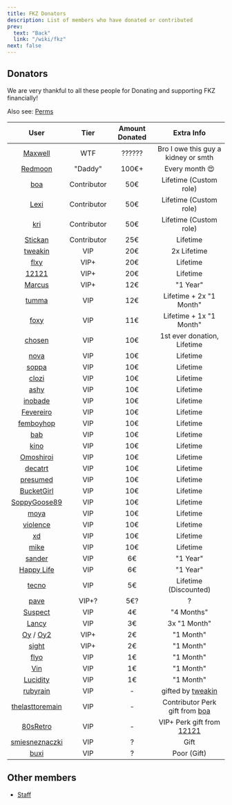```yaml
---
title: FKZ Donators
description: List of members who have donated or contributed
prev:
  text: "Back"
  link: "/wiki/fkz"
next: false
---
```


## Donators

We are very thankful to all these people for Donating and supporting FKZ financially!

Also see: [Perms](/wiki/fkz/servers/perms)

|                                                            User                                                            |    Tier     | Amount Donated |                                       Extra Info                                        |
| :------------------------------------------------------------------------------------------------------------------------: | :---------: | :------------: | :-------------------------------------------------------------------------------------: |
|                              [Maxwell](https://steamcommunity.com/profiles/76561198241119894)                              |     WTF     |     ??????     |                           Bro I owe this guy a kidney or smth                           |
|                              [Redmoon](https://steamcommunity.com/profiles/76561198260657129)                              |   "Daddy"   |     100€+      |                                     Every month 😍                                      |
|                                [boa](https://steamcommunity.com/profiles/76561199214310539)                                | Contributor |      50€       |                                 Lifetime (Custom role)                                  |
|                               [Lexi](https://steamcommunity.com/profiles/76561199385094595)                                | Contributor |      50€       |                                 Lifetime (Custom role)                                  |
|                                [kri](https://steamcommunity.com/profiles/76561198111034630)                                | Contributor |      50€       |                                 Lifetime (Custom role)                                  |
|                              [Stickan](https://steamcommunity.com/profiles/76561198933308155)                              | Contributor |      25€       |                                        Lifetime                                         |
|                              [tweakin](http://steamcommunity.com/profiles/76561198171200427)                               |     VIP     |      20€       |                                       2x Lifetime                                       |
|                               [flxy](https://steamcommunity.com/profiles/76561198022292556)                                |    VIP+     |      20€       |                                        Lifetime                                         |
|                               [12121](https://steamcommunity.com/profiles/76561199517697568)                               |    VIP+     |      20€       |                                        Lifetime                                         |
|                               [Marcus](http://steamcommunity.com/profiles/76561198967068383)                               |    VIP+     |      12€       |                                        "1 Year"                                         |
|                               [tumma](https://steamcommunity.com/profiles/76561198119556717)                               |     VIP     |      12€       |                                 Lifetime + 2x "1 Month"                                 |
|                                [foxy](http://steamcommunity.com/profiles/76561199173958149)                                |     VIP     |      11€       |                                 Lifetime + 1x "1 Month"                                 |
|                              [chosen](https://steamcommunity.com/profiles/76561198140731752)                               |     VIP     |      10€       |                               1st ever donation, Lifetime                               |
|                               [nova](https://steamcommunity.com/profiles/76561198840095526)                                |     VIP     |      10€       |                                        Lifetime                                         |
|                               [soppa](https://steamcommunity.com/profiles/76561198879526659)                               |     VIP     |      10€       |                                        Lifetime                                         |
|                               [clozi](https://steamcommunity.com/profiles/76561198165611254)                               |     VIP     |      10€       |                                        Lifetime                                         |
|                               [ashy](https://steamcommunity.com/profiles/76561198851903962)                                |     VIP     |      10€       |                                        Lifetime                                         |
|                              [inobade](https://steamcommunity.com/profiles/76561198200522101)                              |     VIP     |      10€       |                                        Lifetime                                         |
|                            [Fevereiro](https://steamcommunity.com/profiles/76561198173568365/)                             |     VIP     |      10€       |                                        Lifetime                                         |
|                             [femboyhop](https://steamcommunity.com/profiles/76561199500948883)                             |     VIP     |      10€       |                                        Lifetime                                         |
|                                [bab](https://steamcommunity.com/profiles/76561198860773846)                                |     VIP     |      10€       |                                        Lifetime                                         |
|                                [kino](http://steamcommunity.com/profiles/76561198355327911)                                |     VIP     |      10€       |                                        Lifetime                                         |
|                             [Omoshiroi](https://steamcommunity.com/profiles/76561198344316711)                             |     VIP     |      10€       |                                        Lifetime                                         |
|                              [decatrt](https://steamcommunity.com/profiles/76561199060612843)                              |     VIP     |      10€       |                                        Lifetime                                         |
|                             [presumed](https://steamcommunity.com/profiles/76561199106917683)                              |     VIP     |      10€       |                                        Lifetime                                         |
|                            [BucketGirl](https://steamcommunity.com/profiles/76561199180685548)                             |     VIP     |      10€       |                                        Lifetime                                         |
|                           [SoppyGoose89](https://steamcommunity.com/profiles/76561199027433336)                            |     VIP     |      10€       |                                        Lifetime                                         |
|                               [moya](https://steamcommunity.com/profiles/76561199114338861)                                |     VIP     |      10€       |                                        Lifetime                                         |
|                             [violence](https://steamcommunity.com/profiles/76561198820444962)                              |     VIP     |      10€       |                                        Lifetime                                         |
|                                [xd](https://steamcommunity.com/profiles/76561199115033747)                                 |     VIP     |      10€       |                                        Lifetime                                         |
|                               [mike](https://steamcommunity.com/profiles/76561199830167780)                                |     VIP     |      10€       |                                        Lifetime                                         |
|                              [sander](https://steamcommunity.com/profiles/76561198144620830)                               |     VIP     |       6€       |                                        "1 Year"                                         |
|                             [Happy Life](http://steamcommunity.com/profiles/76561198162007521)                             |     VIP     |       6€       |                                        "1 Year"                                         |
|                              [tecno](https://steamcommunity.com/profiles/765611990183446499)                               |     VIP     |       5€       |                                  Lifetime (Discounted)                                  |
|                               [pave](https://steamcommunity.com/profiles/76561198314508107)                                |    VIP+?    |      5€?       |                                            ?                                            |
|                              [Suspect](http://steamcommunity.com/profiles/76561199004924295)                               |     VIP     |       4€       |                                       "4 Months"                                        |
|                               [Lancy](http://steamcommunity.com/profiles/76561198810381192)                                |     VIP     |       3€       |                                      3x "1 Month"                                       |
| [Oy](https://steamcommunity.com/profiles/76561198384759348) / [Oy2](https://steamcommunity.com/profiles/76561199096177681) |    VIP+     |       2€       |                                        "1 Month"                                        |
|                               [sight](https://steamcommunity.com/profiles/76561199001833144)                               |    VIP+     |       2€       |                                        "1 Month"                                        |
|                               [flyo](https://steamcommunity.com/profiles/76561199001474057)                                |     VIP     |       1€       |                                        "1 Month"                                        |
|                                [Vin](http://steamcommunity.com/profiles/76561198954006279)                                 |     VIP     |       1€       |                                        "1 Month"                                        |
|                              [Lucidity](http://steamcommunity.com/profiles/76561198207657755)                              |     VIP     |       1€       |                                        "1 Month"                                        |
|                             [rubyrain](https://steamcommunity.com/profiles/76561198298163936)                              |     VIP     |       -        |        gifted by [tweakin](http://steamcommunity.com/profiles/76561198171200427)        |
|                          [thelasttoremain](https://steamcommunity.com/profiles/76561199820601277)                          |     VIP     |       -        | Contributor Perk gift from [boa](https://steamcommunity.com/profiles/76561199214310539) |
|                             [80sRetro](https://steamcommunity.com/profiles/76561198844479708)                              |     VIP     |       -        |   VIP+ Perk gift from [12121](https://steamcommunity.com/profiles/76561199517697568)    |
|                          [smiesneznaczki](https://steamcommunity.com/profiles/76561198325578948)                           |     VIP     |       ?        |                                          Gift                                           |
|                               [buxi](https://steamcommunity.com/profiles/76561198410857586)                                |     VIP     |       ?        |                                       Poor (Gift)                                       |

## Other members

- [Staff](/wiki/fkz/staff)
